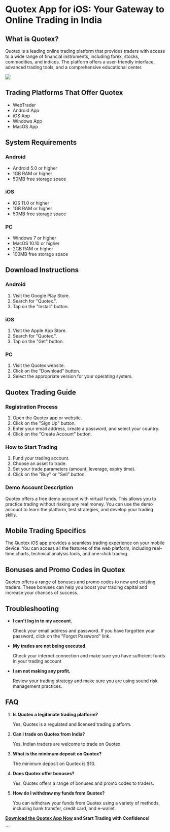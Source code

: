 # Quotex App for iOS: Your Gateway to Online Trading in India

## What is Quotex?

Quotex is a leading online trading platform that provides traders with
access to a wide range of financial instruments, including forex,
stocks, commodities, and indices. The platform offers a user-friendly
interface, advanced trading tools, and a comprehensive educational
center.

[![](https://static.quotex.io/files/1_en/300_250.jpg)](https://traff.sbs/brokerqxsignupf)

## Trading Platforms That Offer Quotex

-   WebTrader
-   Android App
-   iOS App
-   Windows App
-   MacOS App

## System Requirements

### Android

-   Android 5.0 or higher
-   1GB RAM or higher
-   50MB free storage space

### iOS

-   iOS 11.0 or higher
-   1GB RAM or higher
-   50MB free storage space

### PC

-   Windows 7 or higher
-   MacOS 10.10 or higher
-   2GB RAM or higher
-   100MB free storage space

## Download Instructions

### Android

1.  Visit the Google Play Store.
2.  Search for "Quotex.".
3.  Tap on the "Install" button.

### iOS

1.  Visit the Apple App Store.
2.  Search for "Quotex.".
3.  Tap on the "Get" button.

### PC

1.  Visit the Quotex website.
2.  Click on the "Download" button.
3.  Select the appropriate version for your operating system.

## Quotex Trading Guide

### Registration Process

1.  Open the Quotex app or website.
2.  Click on the "Sign Up" button.
3.  Enter your email address, create a password, and select your
    country.
4.  Click on the "Create Account" button.

### How to Start Trading

1.  Fund your trading account.
2.  Choose an asset to trade.
3.  Set your trade parameters (amount, leverage, expiry time).
4.  Click on the "Buy" or "Sell" button.

### Demo Account Description

Quotex offers a free demo account with virtual funds. This allows you to
practice trading without risking any real money. You can use the demo
account to learn the platform, test strategies, and develop your trading
skills.

## Mobile Trading Specifics

The Quotex iOS app provides a seamless trading experience on your mobile
device. You can access all the features of the web platform, including
real-time charts, technical analysis tools, and one-click trading.

## Bonuses and Promo Codes in Quotex

Quotex offers a range of bonuses and promo codes to new and existing
traders. These bonuses can help you boost your trading capital and
increase your chances of success.

## Troubleshooting

-   **I can\'t log in to my account.**

    Check your email address and password. If you have forgotten your
    password, click on the "Forgot Password" link.

-   **My trades are not being executed.**

    Check your internet connection and make sure you have sufficient
    funds in your trading account

-   **I am not making any profit.**

    Review your trading strategy and make sure you are using sound risk
    management practices.

## FAQ

1.  **Is Quotex a legitimate trading platform?**

    Yes, Quotex is a regulated and licensed trading platform.

2.  **Can I trade on Quotex from India?**

    Yes, Indian traders are welcome to trade on Quotex.

3.  **What is the minimum deposit on Quotex?**

    The minimum deposit on Quotex is \$10.

4.  **Does Quotex offer bonuses?**

    Yes, Quotex offers a range of bonuses and promo codes to traders.

5.  **How do I withdraw my funds from Quotex?**

    You can withdraw your funds from Quotex using a variety of methods,
    including bank transfer, credit card, and e-wallet.

**[Download the Quotex App Now](\%22https://traff.sbs/quotexonelink\%22)
and Start Trading with Confidence!**

\`\`\`


